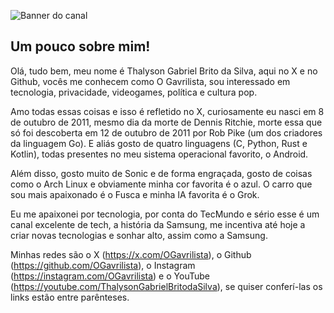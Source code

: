 ![Banner do canal](https://github.com/user-attachments/assets/9df45e95-413e-45cb-91e7-5de569359825)

## Um pouco sobre mim!
Olá, tudo bem, meu nome é Thalyson Gabriel Brito da Silva, aqui no X e no Github, vocês me conhecem como O Gavrilista, sou interessado em tecnologia, privacidade, videogames, política e cultura pop. 

Amo todas essas coisas e isso é refletido no X, curiosamente eu nasci em 8 de outubro de 2011, mesmo dia da morte de Dennis Ritchie, morte essa que só foi descoberta em 12 de outubro de 2011 por Rob Pike (um dos criadores da linguagem Go). E aliás gosto de quatro linguagens (C, Python, Rust e Kotlin), todas presentes no meu sistema operacional favorito, o Android.

Além disso, gosto muito de Sonic e de forma engraçada, gosto de coisas como o Arch Linux e obviamente minha cor favorita é o azul. O carro que sou mais apaixonado é o Fusca e minha IA favorita é o Grok.

Eu me apaixonei por tecnologia, por conta do TecMundo e sério esse é um canal excelente de tech, a história da Samsung, me incentiva até hoje a criar novas tecnologias e sonhar alto, assim como a Samsung.

Minhas redes são o X (https://x.com/OGavrilista), o Github (https://github.com/OGavrilista), o Instagram (https://instagram.com/OGavrilista) e o YouTube (https://youtube.com/ThalysonGabrielBritodaSilva), se quiser conferí-las os links estão entre parênteses.
